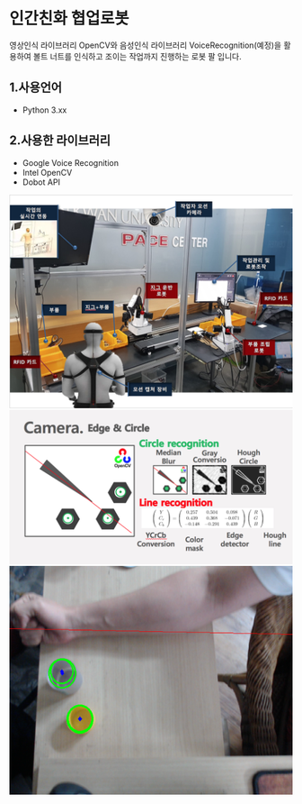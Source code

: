 # 인간친화 협업로봇
영상인식 라이브러리 OpenCV와 음성인식 라이브러리 VoiceRecognition(예정)을 활용하여 볼트 너트를 인식하고 조이는 작업까지 진행하는 로봇 팔 입니다.

## 1.사용언어
- Python 3.xx

## 2.사용한 라이브러리
- Google Voice Recognition
- Intel OpenCV
- Dobot API

![Alt text](/images/CooperativeRobot.png)
<br>
![Alt text](/images/Recognition.png)
<br>
![Alt text](/images/VideoRecognition.png)

